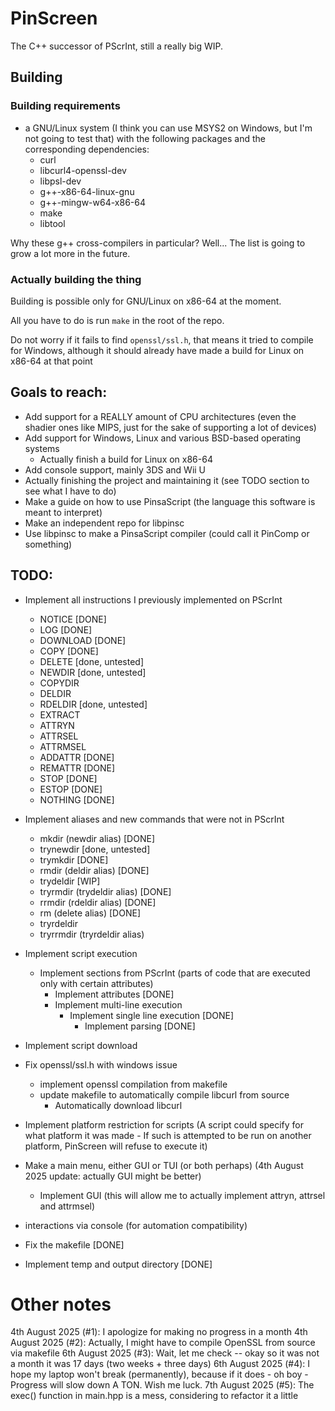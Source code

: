 # PinScreen
The C++ successor of PScrInt, still a really big WIP.

## Building
### Building requirements
- a GNU/Linux system (I think you can use MSYS2 on Windows, but I'm not going to test that) with the following packages and the corresponding dependencies:
  - curl
  - libcurl4-openssl-dev
  - libpsl-dev
  - g++-x86-64-linux-gnu
  - g++-mingw-w64-x86-64
  - make
  - libtool

Why these g++ cross-compilers in particular?
Well... The list is going to grow a lot more in the future.

### Actually building the thing

Building is possible only for GNU/Linux on x86-64 at the moment.

All you have to do is run `make` in the root of the repo.

Do not worry if it fails to find `openssl/ssl.h`, that means it tried to compile for Windows,
although it should already have made a build for Linux on x86-64 at that point

## Goals to reach:
- Add support for a REALLY amount of CPU architectures (even the shadier ones like MIPS, just for the sake of supporting a lot of devices)
- Add support for Windows, Linux and various BSD-based operating systems
  - Actually finish a build for Linux on x86-64
- Add console support, mainly 3DS and Wii U
- Actually finishing the project and maintaining it (see TODO section to see what I have to do)
- Make a guide on how to use PinsaScript (the language this software is meant to interpret)
- Make an independent repo for libpinsc
- Use libpinsc to make a PinsaScript compiler (could call it PinComp or something)

## TODO:
- Implement all instructions I previously implemented on PScrInt
  - NOTICE [DONE]
  - LOG [DONE]
  - DOWNLOAD [DONE]
  - COPY [DONE]
  - DELETE [done, untested]
  - NEWDIR [done, untested]
  - COPYDIR
  - DELDIR
  - RDELDIR [done, untested]
  - EXTRACT
  - ATTRYN
  - ATTRSEL
  - ATTRMSEL
  - ADDATTR [DONE]
  - REMATTR [DONE]
  - STOP [DONE]
  - ESTOP [DONE]
  - NOTHING [DONE]
- Implement aliases and new commands that were not in PScrInt
  - mkdir (newdir alias) [DONE]
  - trynewdir [done, untested]
  - trymkdir [DONE]
  - rmdir (deldir alias) [DONE]
  - trydeldir [WIP]
  - tryrmdir (trydeldir alias) [DONE]
  - rrmdir (rdeldir alias) [DONE]
  - rm (delete alias) [DONE]
  - tryrdeldir
  - tryrrmdir (tryrdeldir alias)
- Implement script execution
  - Implement sections from PScrInt (parts of code that are executed only with certain attributes)
    - Implement attributes [DONE]
    - Implement multi-line execution
      - Implement single line execution [DONE]
        - Implement parsing [DONE]
- Implement script download
- Fix openssl/ssl.h with windows issue
  - implement openssl compilation from makefile
  - update makefile to automatically compile libcurl from source
    - Automatically download libcurl
- Implement platform restriction for scripts (A script could specify for what platform it was made - If such is attempted to be run on another platform, PinScreen will refuse to execute it)
- Make a main menu, either GUI or TUI (or both perhaps) (4th August 2025 update: actually GUI might be better)
  - Implement GUI (this will allow me to actually implement attryn, attrsel and attrmsel)
- interactions via console (for automation compatibility)


- Fix the makefile [DONE]
- Implement temp and output directory [DONE]

# Other notes
4th August 2025 (#1): I apologize for making no progress in a month
4th August 2025 (#2): Actually, I might have to compile OpenSSL from source via makefile
6th August 2025 (#3): Wait, let me check -- okay so it was not a month it was 17 days (two weeks + three days)
6th August 2025 (#4): I hope my laptop won't break (permanently), because if it does - oh boy - Progress will slow down A TON. Wish me luck.
7th August 2025 (#5): The exec() function in main.hpp is a mess, considering to refactor it a little